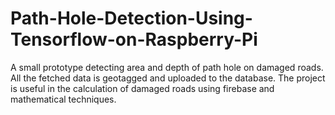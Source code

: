 # Path-Hole-Detection-Using-Tensorflow-on-Raspberry-Pi
A small prototype detecting area and depth of path hole on damaged roads. All the fetched data is geotagged and uploaded to the database. The project is useful in the calculation of damaged roads using firebase and mathematical techniques.
